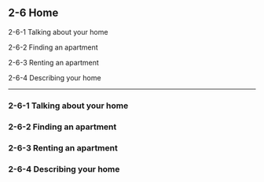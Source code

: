 ## 2-6 Home

2-6-1 Talking about your home

2-6-2 Finding an apartment

2-6-3 Renting an apartment

2-6-4 Describing your home

----

### 2-6-1 Talking about your home

### 2-6-2 Finding an apartment

### 2-6-3 Renting an apartment

### 2-6-4 Describing your home